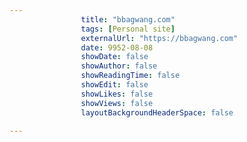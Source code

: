 ---
                title: "bbagwang.com"
                tags: [Personal site]
                externalUrl: "https://bbagwang.com"
                date: 9952-08-08
                showDate: false
                showAuthor: false
                showReadingTime: false
                showEdit: false
                showLikes: false
                showViews: false
                layoutBackgroundHeaderSpace: false
                ---
